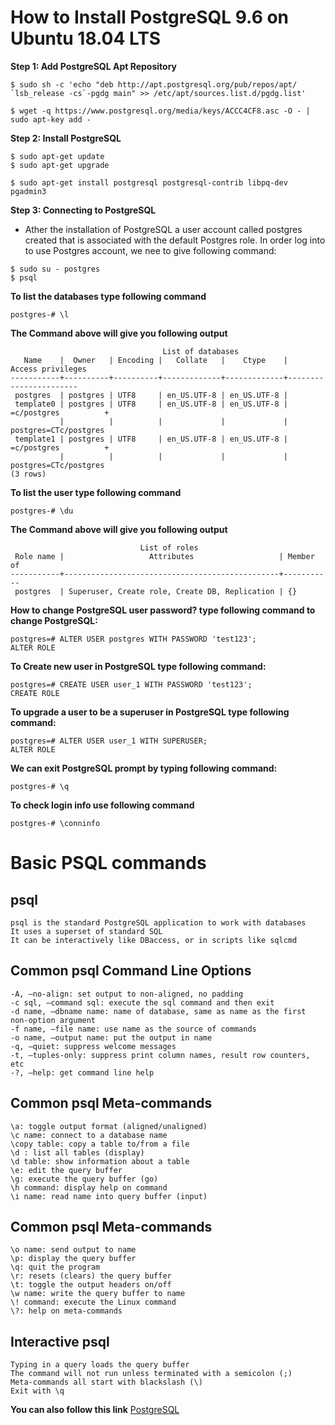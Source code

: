 # How to Install PostgreSQL 9.6 on Ubuntu 18.04 LTS
**Step 1: Add PostgreSQL Apt Repository**

```
$ sudo sh -c 'echo "deb http://apt.postgresql.org/pub/repos/apt/ `lsb_release -cs`-pgdg main" >> /etc/apt/sources.list.d/pgdg.list'

$ wget -q https://www.postgresql.org/media/keys/ACCC4CF8.asc -O - | sudo apt-key add -
```

**Step 2: Install PostgreSQL**
```
$ sudo apt-get update
$ sudo apt-get upgrade
 
$ sudo apt-get install postgresql postgresql-contrib libpq-dev pgadmin3
```

**Step 3: Connecting to PostgreSQL**
* Ather the installation of PostgreSQL a user account called postgres created that is associated with the default Postgres role. In order log into to use Postgres account, we nee to give following command:

```
$ sudo su - postgres
$ psql
```

**To list the databases  type following command**
```
postgres-# \l
```

**The Command above will give you following output**

```
                                  List of databases
   Name    |  Owner   | Encoding |   Collate   |    Ctype    |   Access privileges   
-----------+----------+----------+-------------+-------------+-----------------------
 postgres  | postgres | UTF8     | en_US.UTF-8 | en_US.UTF-8 | 
 template0 | postgres | UTF8     | en_US.UTF-8 | en_US.UTF-8 | =c/postgres          +
           |          |          |             |             | postgres=CTc/postgres
 template1 | postgres | UTF8     | en_US.UTF-8 | en_US.UTF-8 | =c/postgres          +
           |          |          |             |             | postgres=CTc/postgres
(3 rows)
```

**To list the user type following command**
```
postgres-# \du
```

**The Command above will give you following output**
```
                             List of roles
 Role name |                   Attributes                   | Member of 
-----------+------------------------------------------------+-----------
 postgres  | Superuser, Create role, Create DB, Replication | {}
```
 
**How to change PostgreSQL user password? type following command to change PostgreSQL:**
```
postgres=# ALTER USER postgres WITH PASSWORD 'test123';
ALTER ROLE
```

**To Create new user in PostgreSQL type following command:**
```
postgres=# CREATE USER user_1 WITH PASSWORD 'test123';
CREATE ROLE
```

**To upgrade a user to be a superuser in PostgreSQL type following command:**
```
postgres=# ALTER USER user_1 WITH SUPERUSER;
ALTER ROLE
```

**We can exit PostgreSQL prompt by typing following command:**
```
postgres-# \q
```

**To check login info use following command**
```
postgres-# \conninfo
```


# Basic PSQL commands

## psql
```
psql is the standard PostgreSQL application to work with databases
It uses a superset of standard SQL
It can be interactively like DBaccess, or in scripts like sqlcmd
```

## Common psql Command Line Options
```
-A, –no-align: set output to non-aligned, no padding
-c sql, –command sql: execute the sql command and then exit
-d name, –dbname name: name of database, same as name as the first non-option argument
-f name, –file name: use name as the source of commands
-o name, –output name: put the output in name
-q, –quiet: suppress welcome messages
-t, –tuples-only: suppress print column names, result row counters, etc
-?, –help: get command line help
```

## Common psql Meta-commands
```
\a: toggle output format (aligned/unaligned)
\c name: connect to a database name
\copy table: copy a table to/from a file
\d : list all tables (display)
\d table: show information about a table
\e: edit the query buffer
\g: execute the query buffer (go)
\h command: display help on command
\i name: read name into query buffer (input)
```

## Common psql Meta-commands
```
\o name: send output to name
\p: display the query buffer
\q: quit the program
\r: resets (clears) the query buffer
\t: toggle the output headers on/off
\w name: write the query buffer to name
\! command: execute the Linux command
\?: help on meta-commands
```

## Interactive psql
```
Typing in a query loads the query buffer
The command will not run unless terminated with a semicolon (;)
Meta-commands all start with blackslash (\)
Exit with \q
```







**You can also follow this link**
[PostgreSQL](http://www.codebind.com/linux-tutorials/install-postgresql-9-6-ubuntu-18-04-lts-linux/)
